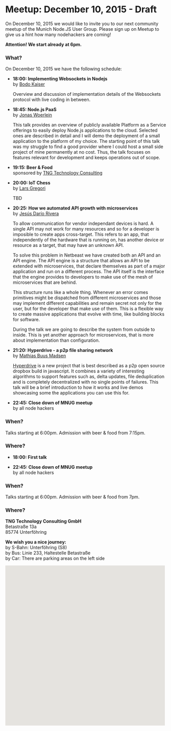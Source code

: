 # Meetup: December 10, 2015 - **Draft**

On December 10, 2015 we would like to invite you to our next community meetup of the Munich Node.JS User Group. 
Please sign up on Meetup to give us a hint how many nodehackers are coming!

**Attention! We start already at 6pm.**

### What?

On December 10, 2015 we have the following schedule:


*   **18:00: Implementing Websockets in Nodejs**  
    by [Bodo Kaiser](/speakers.html#bodok)
  
    Overview and discussion of implementation details of the Websockets protocol with live coding in between.
  
*   **18:45: Node.js PaaS**  
    by [Jonas Woerlein]()
  
    This talk provides an overview of publicly available Platform as a Service
    offerings to easily deploy Node.js applications to the cloud. Selected ones are
    described in detail and I will demo the deployment of a small application to
    the platform of my choice.  The starting point of this talk was my struggle to
    find a good provider where I could host a small side project of mine
    permanently at no cost. Thus, the talk focuses on features relevant for
    development and keeps operations out of scope.

*   **19:15: Beer & Food**  
    sponsored by [TNG Technology Consulting](http://www.tngtech.com)
  
*   **20:00: IoT Chess**  
    by [Lars Gregori](/speakers.html#larsg)
  
    TBD
  
*   **20:25: How we automated API growth with microservices**  
    by [Jesús Darío Rivera](/speakers.html#jesusr)
  
    To allow communication for vendor independant devices is hard. A single API
    may not work for many resources and so for a developer is imposible to
    create apps cross-target. This refers to an app, that independently of the
    hardware that is running on, has another device or resource as a target,
    that may have an unknown API.

    To solve this problem in Netbeast we have created both an API and an API
    engine. The API engine is a structure that allows an API to be extended
    with microservices, that declare themselves as part of a major application
    and run on a different process. The API itself is the interface that the
    engine provides to developers to make use of the mesh of microservices that
    are behind.

    This structure runs like a whole thing. Whenever an error comes primitives
    might be dispatched from different microservices and those may implement
    different capabilities and remain secret not only for the user, but for the
    developer that make use of them. This is a flexible way to create massive
    applications that evolve with time, like building blocks for software.

    During the talk we are going to describe the system from outside to inside.
    This is yet another approach for microservices, that is more about
    implementation than configuration.

  
*   **21:20: Hyperdrive - a p2p file sharing network**  
    by [Mathias Buus Madsen](/speakers.html#mathiasb)
  
    [Hyperdrive](https://www.npmjs.com/package/hyperdrive) is a new project
    that is best described as a p2p open source dropbox build in javascript.
    It combines a variety of interesting algorithms to support features such
    as, delta updates, file deduplication and is completely decentralized with
    no single points of failures. This talk will be a brief introduction to how
    it works and live demos showcasing some the applications you can use this for.
  
*   **22:45: Close down of MNUG meetup**  
    by all node hackers
  
### When?
 
Talks starting at 6:00pm. Admission with beer & food from 7:15pm.
 
### Where?
*   **18:00: First talk**  

*   **22:45: Close down of MNUG meetup**  
    by all node hackers
  
### When?
 
Talks starting at 6:00pm. Admission with beer & food from 7pm.
 
### Where?

**TNG Technology Consulting GmbH**   
Betastraße 13a  
85774 Unterföhring  

**We wish you a nice journey:**  
by S-Bahn: Unterföhring (S8)  
by Bus: Linie 233, Haltestelle Betastraße  
by Car: There are parking areas on the left side

<div id="map" class="map" data-locationtext="TNG<br/>Betastraße 13a<br/>85774 Unterföhring" data-locationlatlng="48.1861991,11.6547822" style="width: 500px; height:500px; position: relative; background-color: rgb(229, 227, 223);">
</div>
